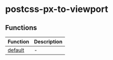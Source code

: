 # postcss-px-to-viewport

## Functions

| Function                        | Description |
| ------------------------------- | ----------- |
| [default](functions/default.md) | -           |
